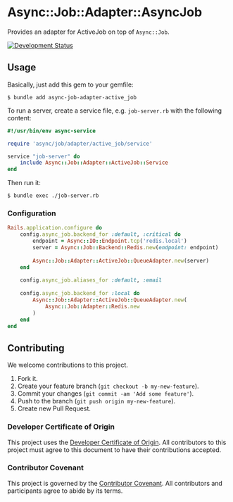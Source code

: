 # Async::Job::Adapter::AsyncJob

Provides an adapter for ActiveJob on top of `Async::Job`.

[![Development Status](https://github.com/socketry/async-job-adapter-active_job/workflows/Test/badge.svg)](https://github.com/socketry/async-job-adapter-active_job/actions?workflow=Test)

## Usage

Basically, just add this gem to your gemfile:

``` shell
$ bundle add async-job-adapter-active_job
```

To run a server, create a service file, e.g. `job-server.rb` with the following content:

``` ruby
#!/usr/bin/env async-service

require 'async/job/adapter/active_job/service'

service "job-server" do
	include Async::Job::Adapter::ActiveJob::Service
end
```

Then run it:

``` shell
$ bundle exec ./job-server.rb
```

### Configuration

```ruby
Rails.application.configure do
	config.async_job.backend_for :default, :critical do
		endpoint = Async::IO::Endpoint.tcp('redis.local')
		server = Async::Job::Backend::Redis.new(endpoint: endpoint)
		
		Async::Job::Adapter::ActiveJob::QueueAdapter.new(server)
	end
	
	config.async_job.aliases_for :default, :email
	
	config.async_job.backend_for :local do
		Async::Job::Adapter::ActiveJob::QueueAdapter.new(
			Async::Job::Adapter::Redis.new
		)
	end
end
```

## Contributing

We welcome contributions to this project.

1.  Fork it.
2.  Create your feature branch (`git checkout -b my-new-feature`).
3.  Commit your changes (`git commit -am 'Add some feature'`).
4.  Push to the branch (`git push origin my-new-feature`).
5.  Create new Pull Request.

### Developer Certificate of Origin

This project uses the [Developer Certificate of Origin](https://developercertificate.org/). All contributors to this project must agree to this document to have their contributions accepted.

### Contributor Covenant

This project is governed by the [Contributor Covenant](https://www.contributor-covenant.org/). All contributors and participants agree to abide by its terms.

